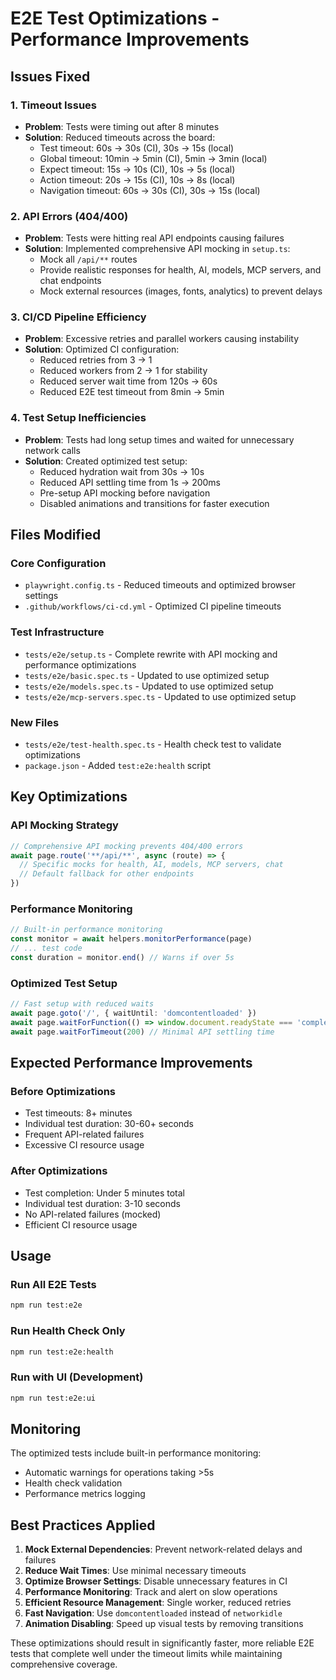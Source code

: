 # E2E Test Optimizations - Performance Improvements

## Issues Fixed

### 1. Timeout Issues
- **Problem**: Tests were timing out after 8 minutes
- **Solution**: Reduced timeouts across the board:
  - Test timeout: 60s → 30s (CI), 30s → 15s (local)
  - Global timeout: 10min → 5min (CI), 5min → 3min (local)
  - Expect timeout: 15s → 10s (CI), 10s → 5s (local)
  - Action timeout: 20s → 15s (CI), 10s → 8s (local)
  - Navigation timeout: 60s → 30s (CI), 30s → 15s (local)

### 2. API Errors (404/400)
- **Problem**: Tests were hitting real API endpoints causing failures
- **Solution**: Implemented comprehensive API mocking in `setup.ts`:
  - Mock all `/api/**` routes
  - Provide realistic responses for health, AI, models, MCP servers, and chat endpoints
  - Mock external resources (images, fonts, analytics) to prevent delays

### 3. CI/CD Pipeline Efficiency
- **Problem**: Excessive retries and parallel workers causing instability
- **Solution**: Optimized CI configuration:
  - Reduced retries from 3 → 1
  - Reduced workers from 2 → 1 for stability
  - Reduced server wait time from 120s → 60s
  - Reduced E2E test timeout from 8min → 5min

### 4. Test Setup Inefficiencies
- **Problem**: Tests had long setup times and waited for unnecessary network calls
- **Solution**: Created optimized test setup:
  - Reduced hydration wait from 30s → 10s
  - Reduced API settling time from 1s → 200ms
  - Pre-setup API mocking before navigation
  - Disabled animations and transitions for faster execution

## Files Modified

### Core Configuration
- `playwright.config.ts` - Reduced timeouts and optimized browser settings
- `.github/workflows/ci-cd.yml` - Optimized CI pipeline timeouts

### Test Infrastructure
- `tests/e2e/setup.ts` - Complete rewrite with API mocking and performance optimizations
- `tests/e2e/basic.spec.ts` - Updated to use optimized setup
- `tests/e2e/models.spec.ts` - Updated to use optimized setup
- `tests/e2e/mcp-servers.spec.ts` - Updated to use optimized setup

### New Files
- `tests/e2e/test-health.spec.ts` - Health check test to validate optimizations
- `package.json` - Added `test:e2e:health` script

## Key Optimizations

### API Mocking Strategy
```typescript
// Comprehensive API mocking prevents 404/400 errors
await page.route('**/api/**', async (route) => {
  // Specific mocks for health, AI, models, MCP servers, chat
  // Default fallback for other endpoints
})
```

### Performance Monitoring
```typescript
// Built-in performance monitoring
const monitor = await helpers.monitorPerformance(page)
// ... test code
const duration = monitor.end() // Warns if over 5s
```

### Optimized Test Setup
```typescript
// Fast setup with reduced waits
await page.goto('/', { waitUntil: 'domcontentloaded' })
await page.waitForFunction(() => window.document.readyState === 'complete', { timeout: 10000 })
await page.waitForTimeout(200) // Minimal API settling time
```

## Expected Performance Improvements

### Before Optimizations
- Test timeouts: 8+ minutes
- Individual test duration: 30-60+ seconds
- Frequent API-related failures
- Excessive CI resource usage

### After Optimizations
- Test completion: Under 5 minutes total
- Individual test duration: 3-10 seconds
- No API-related failures (mocked)
- Efficient CI resource usage

## Usage

### Run All E2E Tests
```bash
npm run test:e2e
```

### Run Health Check Only
```bash
npm run test:e2e:health
```

### Run with UI (Development)
```bash
npm run test:e2e:ui
```

## Monitoring

The optimized tests include built-in performance monitoring:
- Automatic warnings for operations taking >5s
- Health check validation
- Performance metrics logging

## Best Practices Applied

1. **Mock External Dependencies**: Prevent network-related delays and failures
2. **Reduce Wait Times**: Use minimal necessary timeouts
3. **Optimize Browser Settings**: Disable unnecessary features in CI
4. **Performance Monitoring**: Track and alert on slow operations
5. **Efficient Resource Management**: Single worker, reduced retries
6. **Fast Navigation**: Use `domcontentloaded` instead of `networkidle`
7. **Animation Disabling**: Speed up visual tests by removing transitions

These optimizations should result in significantly faster, more reliable E2E tests that complete well under the timeout limits while maintaining comprehensive coverage.